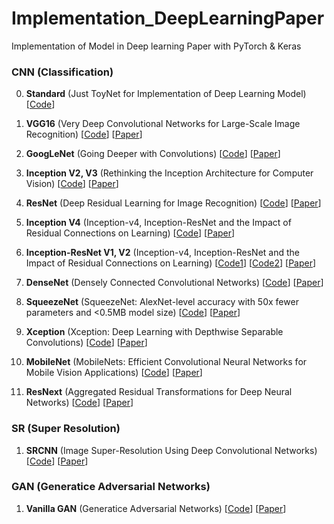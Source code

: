 # Implementation_DeepLearningPaper
Implementation of Model in Deep learning Paper with PyTorch &amp; Keras


### CNN (Classification)

0. **Standard** (Just ToyNet for Implementation of Deep Learning Model) 
[[Code](https://github.com/jhcha08/Implementation_DeepLearningPaper/blob/master/CNN.%20Standard.ipynb)]



1. **VGG16** (Very Deep Convolutional Networks for Large-Scale Image Recognition) 
[[Code](https://github.com/jhcha08/Implementation_DeepLearningPaper/blob/master/CNN.%20VGG16.ipynb)] [[Paper](https://arxiv.org/pdf/1409.1556.pdf)]



2. **GoogLeNet** (Going Deeper with Convolutions)
[[Code](https://github.com/jhcha08/Implementation_DeepLearningPaper/blob/master/CNN.%20GoogleNet.ipynb)] [[Paper](https://arxiv.org/pdf/1409.4842.pdf)]



3. **Inception V2, V3** (Rethinking the Inception Architecture for Computer Vision)
[[Code](https://github.com/jhcha08/Implementation_DeepLearningPaper/blob/master/CNN.%20Inception%20v2%2C%20v3.ipynb)] [[Paper](https://arxiv.org/pdf/1512.00567.pdf)]



4. **ResNet** (Deep Residual Learning for Image Recognition)
[[Code](https://github.com/jhcha08/Implementation_DeepLearningPaper/blob/master/CNN.%20ResNet.ipynb)] [[Paper](https://arxiv.org/pdf/1512.03385.pdf)]



5. **Inception V4** (Inception-v4, Inception-ResNet and the Impact of Residual Connections on Learning)
[[Code](https://github.com/jhcha08/Implementation_DeepLearningPaper/blob/master/CNN.%20Inception%20v4.ipynb)] [[Paper](https://arxiv.org/pdf/1602.07261.pdf)]



6. **Inception-ResNet V1, V2** (Inception-v4, Inception-ResNet and the Impact of Residual Connections on Learning)
[[Code1](https://github.com/jhcha08/Implementation_DeepLearningPaper/blob/master/CNN.%20Inception-ResNet-v1.ipynb)] [[Code2](https://github.com/jhcha08/Implementation_DeepLearningPaper/blob/master/CNN.%20Inception-ResNet-v2.ipynb)] [[Paper](https://arxiv.org/pdf/1602.07261.pdf)]



7. **DenseNet** (Densely Connected Convolutional Networks)
[[Code](https://github.com/jhcha08/Implementation_DeepLearningPaper/blob/master/CNN.%20DenseNet.ipynb)] [[Paper](https://arxiv.org/pdf/1608.06993.pdf)]



8. **SqueezeNet** (SqueezeNet: AlexNet-level accuracy with 50x fewer parameters and <0.5MB model size)
[[Code](https://github.com/jhcha08/Implementation_DeepLearningPaper/blob/master/CNN.%20SqueezeNet.ipynb)] [[Paper](https://arxiv.org/pdf/1602.07360.pdf)]



9. **Xception** (Xception: Deep Learning with Depthwise Separable Convolutions)
[[Code](https://github.com/jhcha08/Implementation_DeepLearningPaper/blob/master/CNN.%20Xception.ipynb)] [[Paper](https://arxiv.org/pdf/1610.02357.pdf)]



10. **MobileNet** (MobileNets: Efficient Convolutional Neural Networks for Mobile Vision Applications)
[[Code](https://github.com/jhcha08/Implementation_DeepLearningPaper/blob/master/CNN.%20MobileNet.ipynb)] [[Paper](https://arxiv.org/pdf/1704.04861.pdf)]



11. **ResNext** (Aggregated Residual Transformations for Deep Neural Networks)
[[Code](https://github.com/jhcha08/Implementation_DeepLearningPaper/blob/master/CNN.%20ResNeXt.ipynb)] [[Paper](https://arxiv.org/pdf/1611.05431.pdf)]



### SR (Super Resolution)

1. **SRCNN** (Image Super-Resolution Using Deep Convolutional Networks)
[[Code](https://github.com/jhcha08/Implementation_DeepLearningPaper/blob/master/SR.%20SRCNN.ipynb)] [[Paper](https://arxiv.org/pdf/1501.00092.pdf)]


### GAN (Generatice Adversarial Networks)

1. **Vanilla GAN** (Generatice Adversarial Networks)
[[Code](https://github.com/jhcha08/Implementation_DeepLearningPaper/blob/master/GAN.%20Vanilla%20GAN.ipynb)] [[Paper](https://arxiv.org/pdf/1406.2661.pdf)]
